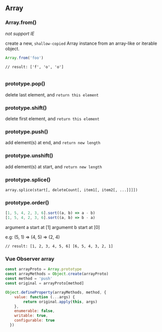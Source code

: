 ## Array

### Array.from()

*not support IE*

create a new, `shallow-copied` Array instance from an array-like or iterable object.

```JavaScript
Array.from('foo')
```

```
// result: ['f', 'o', 'o']
```

```JavaScript
```

### prototype.pop()

delete last element, and `return this element`

### prototype.shift()

delete first element, and `return this element`

### prototype.push()

add element(s) at end, and `return new length`

### prototype.unshift()

add element(s) at start, and `return new length`

### prototype.splice()

`array.splice(start[, deleteCount[, item1[, item2[, ...]]]])`

### prototype.order()

```JavaScript
[1, 5, 4, 2, 3, 6].sort((a, b) => a - b)
[1, 5, 4, 2, 3, 6].sort((a, b) => b - a)
```

argument a start at [1]
argumemt b start at [0]

e.g: (5, 1) => (4, 5) => (2, 4)

```
// result: [1, 2, 3, 4, 5, 6] [6, 5, 4, 3, 2, 1]
```

### Vue Observer array

```JavaScript
const arrayProto = Array.prototype
const arrayMethods = Object.create(arrayProto)
const method = 'push'
const original = arrayProto[method]

Object.defineProperty(arrayMethods, method, {
    value: function (...args) {
        return original.apply(this, args)
    },
    enumerable: false,
    writable: true,
    configurable: true
  })
```
